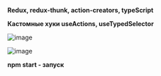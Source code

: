 **Redux, redux-thunk, action-creators, typeScript**

**Кастомные хуки useActions, useTypedSelector**

![image](https://user-images.githubusercontent.com/80617082/180943177-4116ceec-7808-4906-b5eb-a60038d93283.png)

![image](https://user-images.githubusercontent.com/80617082/180943663-01889b90-28f5-4517-bc6d-17dcfbd08ce2.png)

**npm start - запуск**
